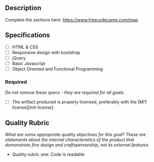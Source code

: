 ## Description

Complete the sections here:
https://www.freecodecamp.com/map
## Specifications
- [ ] HTML & CSS
- [ ] Responsive design with bootstrap
- [ ] jQuery
- [ ] Basic Javascript
- [ ] Object Oriented and Functional Programming
### Required

_Do not remove these specs - they are required for all goals_.
- [ ] The artifact produced is properly licensed, preferably with the [MIT license][mit-license].
## Quality Rubric

_What are some appropriate quality objectives for this goal? These are statements about the internal characteristics of the product that demonstrate fine design and craftspersonship, not its external features._
- Quality rubric one: Code is readable
